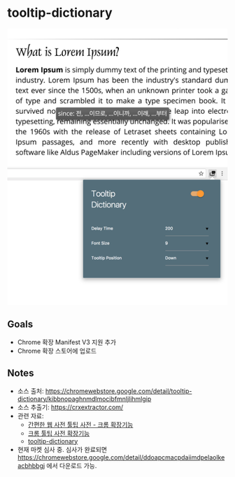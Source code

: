 # tooltip-dictionary

![스크린샷 툴팁](images/screenshot_tooltip.png)
![스크린샷 팝업](images/screenshot_popup.png)

## Goals
* Chrome 확장 Manifest V3 지원 추가
* Chrome 확장 스토어에 업로드

## Notes
* 소스 출처: https://chromewebstore.google.com/detail/tooltip-dictionary/kibbnopaghnmdlmocibfmnljlihmlgip
* 소스 추출기: https://crxextractor.com/
* 관련 자료:
  * [간편한 웹 사전 툴팁 사전 - 크롬 확장기능](https://codexromanoff.tistory.com/187)
  * [크롬 툴팁 사전 확장기능](https://just4kox.blogspot.com/2010/08/%ED%81%AC%EB%A1%AC-%ED%88%B4%ED%8C%81-%EC%82%AC%EC%A0%84-%ED%99%95%EC%9E%A5%EA%B8%B0%EB%8A%A5.html)
  * [tooltip-dictionary](https://github.com/seoh/tooltip-dictionary)
* 현재 마켓 심사 중. 심사가 완료되면 https://chromewebstore.google.com/detail/ddoapcmacpdaiimdpelaolkeacbhbbgj 에서 다운로드 가능.
